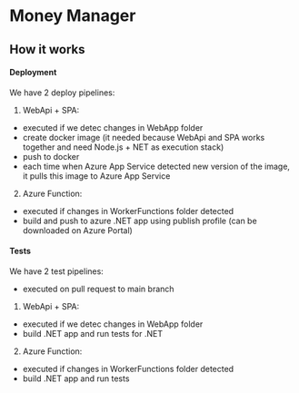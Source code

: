 # Money Manager

## How it works

#### Deployment
We have 2 deploy pipelines:
1. WebApi + SPA:
- executed if we detec changes in WebApp folder
- create docker image (it needed because WebApi and SPA works together and need Node.js + NET as execution stack)
- push to docker
- each time when Azure App Service detected new version of the image, it pulls this image to Azure App Service
2. Azure Function:
- executed if changes in WorkerFunctions folder detected
- build and push to azure .NET app using publish profile (can be downloaded on Azure Portal)

#### Tests
We have 2 test pipelines:
- executed on pull request to main branch
1. WebApi + SPA:
- executed if we detec changes in WebApp folder
- build .NET app and run tests for .NET
2. Azure Function:
- executed if changes in WorkerFunctions folder detected
- build .NET app and run tests